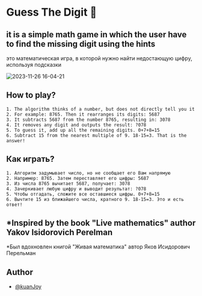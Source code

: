 # Guess The Digit 🎲
it is a simple math game in which the user have to find the missing digit using the hints
-----------------------------------------------------------------------------------------
это математическая игра, в которой  нужно найти недостающую цифру, используя подсказки

![2023-11-26 16-04-21](https://github.com/kuanJoy/guess-the-digit/assets/121744592/1e6b2442-1ce0-4ecc-8803-0adc4cf320e6)

## How to play?

    1. The algorithm thinks of a number, but does not directly tell you it
    2. For example: 8765. Then it rearranges its digits: 5687
    3. It subtracts 5687 from the number 8765, resulting in: 3078
    4. It removes any digit and outputs the result: ?078
    5. To guess it, add up all the remaining digits. 0+7+8=15
    6. Subtract 15 from the nearest multiple of 9. 18-15=3. That is the answer!

## Как играть?

    1. Алгоритм задумывает число, но не сообщает его Вам напрямую 
    2. Например: 8765. Затем переставляет его цифры: 5687
    3. Из числа 8765 вычитает 5687, получает: 3078
    4. Зачеркивает любую цифру и выводит результат: ?078
    5. Чтобы отгадать, сложите все оставшиеся цифры. 0+7+8=15
    6. Вычтите 15 из ближайшего числа, кратного 9. 18-15=3. Это и есть ответ!

*Inspired by the book "Live mathematics" author Yakov Isidorovich Perelman
----------------------------------------------------------------------------
*Был вдохновлен книгой "Живая математика" автор Яков Исидорович Перельман

## Author
- [@kuanJoy](https://www.github.com/kuanJoy)



